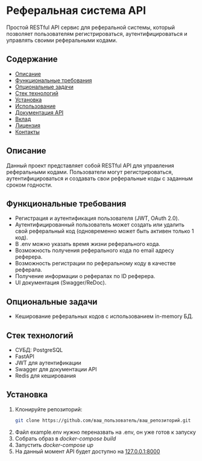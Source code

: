 # Реферальная система API

Простой RESTful API сервис для реферальной системы, который позволяет пользователям регистрироваться, аутентифицироваться и управлять своими реферальными кодами.

## Содержание

- [Описание](#описание)
- [Функциональные требования](#функциональные-требования)
- [Опциональные задачи](#опциональные-задачи)
- [Стек технологий](#стек-технологий)
- [Установка](#установка)
- [Использование](#использование)
- [Документация API](#документация-api)
- [Вклад](#вклад)
- [Лицензия](#лицензия)
- [Контакты](#контакты)

## Описание

Данный проект представляет собой RESTful API для управления реферальными кодами. Пользователи могут регистрироваться, аутентифицироваться и создавать свои реферальные коды с заданным сроком годности.

## Функциональные требования

- Регистрация и аутентификация пользователя (JWT, OAuth 2.0).
- Аутентифицированный пользователь может создать или удалить свой реферальный код (одновременно может быть активен только 1 код).
- В .env можно указать время жизни реферального кода.
- Возможность получения реферального кода по email адресу реферера.
- Возможность регистрации по реферальному коду в качестве реферала.
- Получение информации о рефералах по ID реферера.
- UI документация (Swagger/ReDoc).

## Опциональные задачи

- Кеширование реферальных кодов с использованием in-memory БД.

## Стек технологий

- СУБД: PostgreSQL
- FastAPI
- JWT для аутентификации
- Swagger для документации API
- Redis для кеширования


## Установка

1. Клонируйте репозиторий:
   ```bash
   git clone https://github.com/ваш_пользователь/ваш_репозиторий.git

2. Файл example.env нужно переназвать на .env, он уже готов к запуску
3. Собрать образ в *docker-compose build*
4. Запустить *docker-compose up*
5. На данный момент API будет доступно на [127.0.0.1:8000](http://127.0.0.1:8000/docs)

